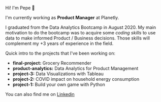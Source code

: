 Hi! I'm Pepe 👋

I'm currently working as **Product Manager** at Planetly.

I graduated from the Data Analytics Bootcamp in August 2020. My main motivation to do the bootcamp was to acquire some *coding skills* to use data to make informed Product / Business decisions. Those skills will complement my +3 years of experience in the field. 

Quick intro to the projects that I've been working on: 

- **final-project:** Grocery Recommender
- **product-analytics:** Data Analytics for Product Management
- **project-3:** Data Visualizations with Tableau
- **project-2:** COVID impact on household energy consumption
- **project-1:** Build your own game with Python

You can also find me on [Linkedin](https://www.linkedin.com/in/pepenunez/)
